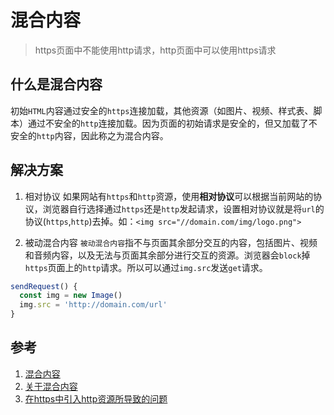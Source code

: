 # 混合内容<Mixed Content>

> https页面中不能使用http请求，http页面中可以使用https请求

## 什么是混合内容

初始`HTML`内容通过安全的`https`连接加载，其他资源（如图片、视频、样式表、脚本）通过不安全的`http`连接加载。因为页面的初始请求是安全的，但又加载了不安全的`http`内容，因此称之为混合内容。

## 解决方案

1. 相对协议
如果网站有`https`和`http`资源，使用**相对协议**可以根据当前网站的协议，浏览器自行选择通过`https`还是`http`发起请求，设置相对协议就是将`url`的协议(`https`,`http`)去掉。如：`<img src="//domain.com/img/logo.png">`

2. 被动混合内容
`被动混合内容`指不与页面其余部分交互的内容，包括图片、视频和音频内容，以及无法与页面其余部分进行交互的资源。浏览器会`block`掉`https`页面上的`http`请求。所以可以通过`img.src`发送`get`请求。

```js
sendRequest() {
  const img = new Image()
  img.src = 'http://domain.com/url'
}
```

## 参考

1. [混合内容](https://developer.mozilla.org/zh-CN/docs/Security/MixedContent)
2. [关于混合内容](https://segmentfault.com/a/1190000015244759)
3. [在https中引入http资源所导致的问题](https://juejin.im/post/5c204153e51d45351c4f21e4#heading-6)
